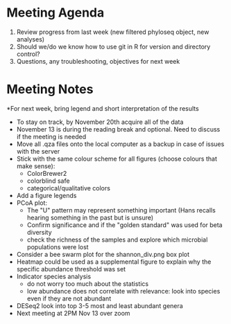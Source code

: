 # Meeting Agenda
1. Review progress from last week (new filtered phyloseq object, new analyses)
2. Should we/do we know how to use git in R for version and directory control?
3. Questions, any troubleshooting, objectives for next week

# Meeting Notes
*For next week, bring legend and short interpretation of the results
* To stay on track, by November 20th acquire all of the data
* November 13 is during the reading break and optional. Need to discuss if the meeting is needed
* Move all .qza files onto the local computer as a backup in case of issues with the server
* Stick with the same colour scheme for all figures (choose colours that make sense):
  * ColorBrewer2
  * colorblind safe
  * categorical/qualitative colors
* Add a figure legends
* PCoA plot:
  *  The "U" pattern may represent something important (Hans recalls hearing something in the past but is unsure)
  * Confirm significance and if the "golden standard" was used for beta diversity
  * check the richness of the samples and explore which microbial populations were lost
* Consider a bee swarm plot for the shannon_div.png box plot
* Heatmap could be used as a supplemental figure to explain why the specific abundance threshold was set
* Indicator species analysis
  * do not worry too much about the statistics
  * low abundance does not correlate with relevance: look into species even if they are not abundant
* DESeq2 look into top 3-5 most and least abundant genera
* Next meeting at 2PM Nov 13 over zoom  
